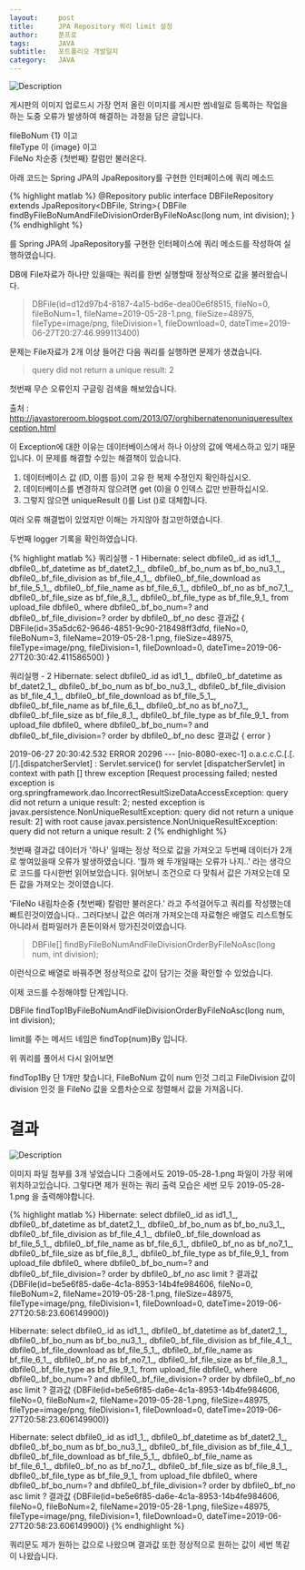 ```yaml
---
layout:     post
title:      JPA Repository 쿼리 limit 설정
author:     쭌프로
tags:       JAVA
subtitle:   포트폴리오 개발일지
category:   JAVA
---
```


<!-- Start Writing Below in Markdown -->

![Description](https://alalstjr.github.io/jjunpro.github.io/img/java_bg.png)
 
게시판의 이미지 업로드시 가장 먼저 올린 이미지를 게시판 썸네일로 등록하는 작업을 하는 도중 오류가 발생하여 해결하는 과정을 담은 글입니다.
 
fileBoNum {1} 이고 <br/>
fileType 이 {image} 이고 <br/>
FileNo 차순중 {첫번째} 칼럼만 불러온다.

아래 코드는 Spring JPA의 JpaRepository를 구현한 인터페이스에 쿼리 메소드 

{% highlight matlab %}
  @Repository
  public interface DBFileRepository extends JpaRepository<DBFile, String>{
    DBFile findByFileBoNumAndFileDivisionOrderByFileNoAsc(long num, int division);
  }
{% endhighlight %}

를 Spring JPA의 JpaRepository를 구현한 인터페이스에 쿼리 메소드를 작성하여 실행하였습니다.

DB에 File자료가 하나만 있을때는 쿼리를 한번 실행할때 정상적으로 값을 불러왔습니다.

> DBFile(id=d12d97b4-8187-4a15-bd6e-dea00e6f8515, fileNo=0, fileBoNum=1, fileName=2019-05-28-1.png, fileSize=48975, fileType=image/png, fileDivision=1, fileDownload=0, dateTime=2019-06-27T20:27:46.999113400)

문제는 File자료가 2개 이상 들어간 다음 쿼리를 실행하면 문제가 생겼습니다.

> query did not return a unique result: 2

첫번째 무슨 오류인지 구글링 검색을 해보았습니다.

출처 : http://javastoreroom.blogspot.com/2013/07/orghibernatenonuniqueresultexception.html

이 Exception에 대한 이유는 데이터베이스에서 하나 이상의 값에 액세스하고 있기 때문입니다. 이 문제를 해결할 수있는 해결책이 있습니다. 

1. 데이터베이스 값 (ID, 이름 등)이 고유 한 복제 수정인지 확인하십시오. 
2. 데이터베이스를 변경하지 않으려면 get (0)을 0 인덱스 값만 반환하십시오. 
3. 그렇지 않으면 uniqueResult ()를 List ()로 대체합니다. 

여러 오류 해결법이 있었지만 이해는 가지않아 참고만하였습니다.

두번째 logger 기록을 확인하였습니다.

{% highlight matlab %}
   쿼리실행 - 1
  Hibernate: select dbfile0_.id as id1_1_, dbfile0_.bf_datetime as bf_datet2_1_, dbfile0_.bf_bo_num as bf_bo_nu3_1_, dbfile0_.bf_file_division as bf_file_4_1_, dbfile0_.bf_file_download as bf_file_5_1_, dbfile0_.bf_file_name as bf_file_6_1_, dbfile0_.bf_no as bf_no7_1_, dbfile0_.bf_file_size as bf_file_8_1_, dbfile0_.bf_file_type as bf_file_9_1_ from upload_file dbfile0_ where dbfile0_.bf_bo_num=? and dbfile0_.bf_file_division=? order by dbfile0_.bf_no desc
  결과값 { DBFile(id=35a5dc62-9646-4851-9c90-218498ff3dfd, fileNo=0, fileBoNum=3, fileName=2019-05-28-1.png, fileSize=48975, fileType=image/png, fileDivision=1, fileDownload=0, dateTime=2019-06-27T20:30:42.411586500) }

  쿼리실행 - 2
  Hibernate: select dbfile0_.id as id1_1_, dbfile0_.bf_datetime as bf_datet2_1_, dbfile0_.bf_bo_num as bf_bo_nu3_1_, dbfile0_.bf_file_division as bf_file_4_1_, dbfile0_.bf_file_download as bf_file_5_1_, dbfile0_.bf_file_name as bf_file_6_1_, dbfile0_.bf_no as bf_no7_1_, dbfile0_.bf_file_size as bf_file_8_1_, dbfile0_.bf_file_type as bf_file_9_1_ from upload_file dbfile0_ where dbfile0_.bf_bo_num=? and dbfile0_.bf_file_division=? order by dbfile0_.bf_no desc
  결과값 { error }

  2019-06-27 20:30:42.532 ERROR 20296 --- [nio-8080-exec-1] o.a.c.c.C.[.[.[/].[dispatcherServlet]    : Servlet.service() for servlet [dispatcherServlet] in context with path [] threw exception [Request processing failed; nested exception is org.springframework.dao.IncorrectResultSizeDataAccessException: query did not return a unique result: 2; nested exception is javax.persistence.NonUniqueResultException: query did not return a unique result: 2] with root cause
  javax.persistence.NonUniqueResultException: query did not return a unique result: 2
{% endhighlight %}

첫번째 결과값 데이터가 '하나' 일때는 정상 적으로 값을 가져오고 두번째 데이터가 2개로 쌓여있을때 오류가 발생하였습니다.
'뭘까 왜 두개일때는 오류가 나지..' 라는 생각으로 코드를 다시한번 읽어보았습니다.
읽어보니 조건으로 다 맞춰서 값은 가져오는데 모든 값을 가져오는 것이였습니다.

'FileNo 내림차순중 {첫번째} 칼럼만 불러온다.' 라고 주석걸어두고 쿼리를 작성했는데 빠트린것이였습니다..
그러다보니 값은 여러개 가져오는데 자료형은 배열도 리스트형도 아니라서 컴파일러가 혼돈이와서 망가진것이였습니다.

> DBFile[] findByFileBoNumAndFileDivisionOrderByFileNoAsc(long num, int division);

이런식으로 배열로 바꿔주면 정상적으로 값이 담기는 것을 확인할 수 있었습니다.

이제 코드를 수정해야할 단계입니다.

DBFile findTop1ByFileBoNumAndFileDivisionOrderByFileNoAsc(long num, int division);

limit를 주는 메서드 네임은 findTop{num}By 입니다.

위 쿼리를 풀어서 다시 읽어보면

findTop1By 단 1개만 찾습니다,
FileBoNum 값이 num 인것 그리고
FileDivision 값이 division 인것 을 
FileNo 값을 오름차순으로 정렬해서 값을 가져옵니다.

# 결과

![Description](https://alalstjr.github.io/jjunpro.github.io/img/2019/06/2019-06-27-1.png)

이미지 파일 첨부를 3개 넣었습니다 그중에서도 2019-05-28-1.png 파일이 가장 위에 위치하고있습니다.
그렇다면 제가 원하는 쿼리 출력 모습은 세번 모두 2019-05-28-1.png 을 출력해야합니다.

{% highlight matlab %}
  Hibernate: select dbfile0_.id as id1_1_, dbfile0_.bf_datetime as bf_datet2_1_, dbfile0_.bf_bo_num as bf_bo_nu3_1_, dbfile0_.bf_file_division as bf_file_4_1_, dbfile0_.bf_file_download as bf_file_5_1_, dbfile0_.bf_file_name as bf_file_6_1_, dbfile0_.bf_no as bf_no7_1_, dbfile0_.bf_file_size as bf_file_8_1_, dbfile0_.bf_file_type as bf_file_9_1_ from upload_file dbfile0_ where dbfile0_.bf_bo_num=? and dbfile0_.bf_file_division=? order by dbfile0_.bf_no asc limit ?
  결과값 {DBFile(id=be5e6f85-da6e-4c1a-8953-14b4fe984606, fileNo=0, fileBoNum=2, fileName=2019-05-28-1.png, fileSize=48975, fileType=image/png, fileDivision=1, fileDownload=0, dateTime=2019-06-27T20:58:23.606149900)}

  Hibernate: select dbfile0_.id as id1_1_, dbfile0_.bf_datetime as bf_datet2_1_, dbfile0_.bf_bo_num as bf_bo_nu3_1_, dbfile0_.bf_file_division as bf_file_4_1_, dbfile0_.bf_file_download as bf_file_5_1_, dbfile0_.bf_file_name as bf_file_6_1_, dbfile0_.bf_no as bf_no7_1_, dbfile0_.bf_file_size as bf_file_8_1_, dbfile0_.bf_file_type as bf_file_9_1_ from upload_file dbfile0_ where dbfile0_.bf_bo_num=? and dbfile0_.bf_file_division=? order by dbfile0_.bf_no asc limit ?
  결과값 {DBFile(id=be5e6f85-da6e-4c1a-8953-14b4fe984606, fileNo=0, fileBoNum=2, fileName=2019-05-28-1.png, fileSize=48975, fileType=image/png, fileDivision=1, fileDownload=0, dateTime=2019-06-27T20:58:23.606149900)}

  Hibernate: select dbfile0_.id as id1_1_, dbfile0_.bf_datetime as bf_datet2_1_, dbfile0_.bf_bo_num as bf_bo_nu3_1_, dbfile0_.bf_file_division as bf_file_4_1_, dbfile0_.bf_file_download as bf_file_5_1_, dbfile0_.bf_file_name as bf_file_6_1_, dbfile0_.bf_no as bf_no7_1_, dbfile0_.bf_file_size as bf_file_8_1_, dbfile0_.bf_file_type as bf_file_9_1_ from upload_file dbfile0_ where dbfile0_.bf_bo_num=? and dbfile0_.bf_file_division=? order by dbfile0_.bf_no asc limit ?
  결과값 {DBFile(id=be5e6f85-da6e-4c1a-8953-14b4fe984606, fileNo=0, fileBoNum=2, fileName=2019-05-28-1.png, fileSize=48975, fileType=image/png, fileDivision=1, fileDownload=0, dateTime=2019-06-27T20:58:23.606149900)}
{% endhighlight %}

쿼리문도 제가 원하는 값으로 나왔으며 결과값 또한 정상적으로 원하는 값이 세번 똑같이 나왔습니다.


